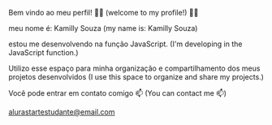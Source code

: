 Bem vindo ao meu perfil!  💙💙
(welcome to my profile!)  💙💙

meu nome é: Kamilly Souza
(my name is: Kamilly Souza)

estou me desenvolvendo na função JavaScript.
(I'm developing in the JavaScript function.)

Utilizo esse espaço para minha organização e compartilhamento dos meus projetos desenvolvidos
(I use this space to organize and share my projects.)

Você pode entrar em contato comigo 📫
(You can contact me 📫)

alurastartestudante@email.com


